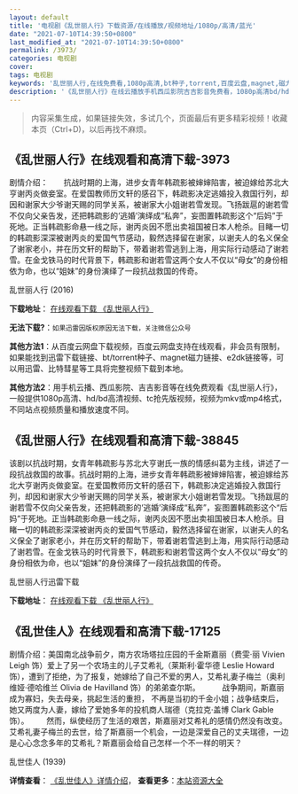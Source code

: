 ```yaml
---
layout: default
title: '电视剧《乱世丽人行》下载资源/在线播放/视频地址/1080p/高清/蓝光'
date: "2021-07-10T14:39:50+0800"
last_modified_at: "2021-07-10T14:39:50+0800"
permalink: /3973/
categories: 电视剧
cover:
tags: 电视剧
keywords: '乱世丽人行,在线免费看,1080p高清,bt种子,torrent,百度云盘,magnet,磁力链,迅雷下载资源'
description: '《乱世丽人行》在线云播放手机西瓜影院吉吉影音免费看，1080p高清bd/hd未删减完整版和tc抢先枪版，mkv/mp4格式，附带bt/torrent种子、magnet/磁力链、百度云盘、网盘资源迅雷下载链接'
---
```


>内容采集生成，如果链接失效，多试几个，页面最后有更多精彩视频！收藏本页（Ctrl+D)，以后再找不麻烦。


## 《乱世丽人行》在线观看和高清下载-3973

剧情介绍：　　抗战时期的上海，进步女青年韩疏影被婶婶陷害，被迫嫁给苏北大亨谢丙炎做妾室。在爱国教师历文轩的感召下，韩疏影决定逃婚投入救国行列，却因和谢家大少爷谢天赐的同学关系，被谢家大小姐谢若雪发现。飞扬跋扈的谢若雪不仅向父亲告发，还把韩疏影的‘逃婚’演绎成“私奔”，妄图置韩疏影这个“后妈”于死地。正当韩疏影命悬一线之际，谢丙炎因不愿出卖祖国被日本人枪杀。目睹一切的韩疏影深深被谢丙炎的爱国气节感动，毅然选择留在谢家，以谢夫人的名义保全了谢家老小，并在历文轩的帮助下，带着谢若雪逃到上海，用实际行动感动了谢若雪。在金戈铁马的时代背景下，韩疏影和谢若雪这两个女人不仅以“母女”的身份相依为命，也以“姐妹”的身份演绎了一段抗战救国的传奇。


乱世丽人行 (2016)

**下载地址**： [在线观看下载 《乱世丽人行》](https://www.btbtdy.me/btdy/dy9709.html) 


**无法下载?**：`如果迅雷因版权原因无法下载，关注微信公众号 `

**其他方法1**：从百度云网盘下载视频，百度云网盘支持在线观看，非会员有限制，如果能找到迅雷下载链接、bt/torrent种子、magnet磁力链接、e2dk链接等，可以用迅雷、比特彗星等工具将完整视频下载到本地。

**其他方法2**：用手机云播、西瓜影院、吉吉影音等在线免费观看《乱世丽人行》，一般提供1080p高清、hd/bd高清视频、tc抢先版视频，视频为mkv或mp4格式，不同站点视频质量和播放速度不同。


## 《乱世丽人行》在线观看和高清下载-38845

该剧以抗战时期，女青年韩疏影与苏北大亨谢氏一族的情感纠葛为主线，讲述了一段抗战救国的故事。抗战时期的上海，进步女青年韩疏影被婶婶陷害，被迫嫁给苏北大亨谢丙炎做妾室。在爱国教师历文轩的感召下，韩疏影决定逃婚投入救国行列，却因和谢家大少爷谢天赐的同学关系，被谢家大小姐谢若雪发现。飞扬跋扈的谢若雪不仅向父亲告发，还把韩疏影的‘逃婚’演绎成“私奔”，妄图置韩疏影这个“后妈”于死地。正当韩疏影命悬一线之际，谢丙炎因不愿出卖祖国被日本人枪杀。目睹一切的韩疏影深深被谢丙炎的爱国气节感动，毅然选择留在谢家，以谢夫人的名义保全了谢家老小，并在历文轩的帮助下，带着谢若雪逃到上海，用实际行动感动了谢若雪。在金戈铁马的时代背景下，韩疏影和谢若雪这两个女人不仅以“母女”的身份相依为命，也以“姐妹”的身份演绎了一段抗战救国的传奇。


乱世丽人行迅雷下载

**下载地址**： [在线观看下载 《乱世丽人行》](https://www.993dy.com//vod-detail-id-13552.html) 


## 《乱世佳人》在线观看和高清下载-17125

剧情介绍：美国南北战争前夕，南方农场塔拉庄园的千金斯嘉丽（费雯·丽 Vivien Leigh 饰）爱上了另一个农场主的儿子艾希礼（莱斯利·霍华德 Leslie Howard 饰），遭到了拒绝，为了报复，她嫁给了自己不爱的男人，艾希礼妻子梅兰（奥利维娅·德哈维兰 Olivia de Havilland 饰）的弟弟查尔斯。   　　战争期间，斯嘉丽成为寡妇，失去母亲，挑起生活的重担， 不再是当初的千金小姐；战争结束后，她又两度为人妻，嫁给了爱她多年的投机商人瑞德（克拉克·盖博 Clark Gable 饰）。 　　然而，纵使经历了生活的艰苦，斯嘉丽对艾希礼的感情仍然没有改变。艾希礼妻子梅兰的去世，给了斯嘉丽一个机会，一边是深爱自己的丈夫瑞德，一边是心心念念多年的艾希礼？斯嘉丽会给自己怎样一个不一样的明天？


乱世佳人 (1939)

**详情查看**： [《乱世佳人》详情介绍](/movie/17125/)， **查看更多**：[本站资源大全](/movie/t/all/)

